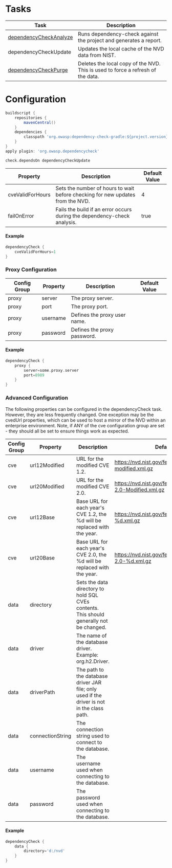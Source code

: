 Tasks
====================

Task                                             | Description
-------------------------------------------------|-----------------------
[dependencyCheckAnalyze](configuration.html)     | Runs dependency-check against the project and generates a report.
dependencyCheckUpdate                            | Updates the local cache of the NVD data from NIST.
[dependencyCheckPurge](configuration-purge.html) | Deletes the local copy of the NVD. This is used to force a refresh of the data.

Configuration
====================

```groovy
buildscript {
    repositories {
        mavenCentral()
    }
    dependencies {
        classpath 'org.owasp:dependency-check-gradle:${project.version}'
    }
}
apply plugin: 'org.owasp.dependencycheck'

check.dependsOn dependencyCheckUpdate
```

Property             | Description                        | Default Value
---------------------|------------------------------------|------------------
cveValidForHours     | Sets the number of hours to wait before checking for new updates from the NVD.                                     | 4
failOnError          | Fails the build if an error occurs during the dependency-check analysis.                                           | true

#### Example
```groovy
dependencyCheck {
    cveValidForHours=1
}
```

### Proxy Configuration

Config Group | Property          | Description                        | Default Value
-------------|-------------------|------------------------------------|------------------
proxy        | server            | The proxy server.                  | &nbsp;
proxy        | port              | The proxy port.                    | &nbsp;
proxy        | username          | Defines the proxy user name.       | &nbsp;
proxy        | password          | Defines the proxy password.        | &nbsp;

#### Example
```groovy
dependencyCheck {
    proxy {
        server=some.proxy.server
        port=8989
    }
}
```

### Advanced Configuration

The following properties can be configured in the dependencyCheck task. However, they are less frequently changed. One exception
may be the cvedUrl properties, which can be used to host a mirror of the NVD within an enterprise environment.
Note, if ANY of the cve configuration group are set - they should all be set to ensure things work as expected.

Config Group | Property          | Description                                                                                 | Default Value
-------------|-------------------|---------------------------------------------------------------------------------------------|------------------
cve          | url12Modified     | URL for the modified CVE 1.2.                                                               | https://nvd.nist.gov/feeds/xml/cve/1.2/nvdcve-modified.xml.gz
cve          | url20Modified     | URL for the modified CVE 2.0.                                                               | https://nvd.nist.gov/feeds/xml/cve/2.0/nvdcve-2.0-Modified.xml.gz
cve          | url12Base         | Base URL for each year's CVE 1.2, the %d will be replaced with the year.                    | https://nvd.nist.gov/feeds/xml/cve/1.2/nvdcve-%d.xml.gz
cve          | url20Base         | Base URL for each year's CVE 2.0, the %d will be replaced with the year.                    | https://nvd.nist.gov/feeds/xml/cve/2.0/nvdcve-2.0-%d.xml.gz
data         | directory         | Sets the data directory to hold SQL CVEs contents. This should generally not be changed.    | &nbsp;
data         | driver            | The name of the database driver. Example: org.h2.Driver.                                    | &nbsp;
data         | driverPath        | The path to the database driver JAR file; only used if the driver is not in the class path. | &nbsp;
data         | connectionString  | The connection string used to connect to the database.                                      | &nbsp;
data         | username          | The username used when connecting to the database.                                          | &nbsp;
data         | password          | The password used when connecting to the database.                                          | &nbsp;

#### Example
```groovy
dependencyCheck {
    data {
        directory='d:/nvd'
    }
}
```
